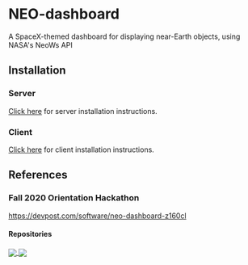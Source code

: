 # NEO-dashboard
A SpaceX-themed dashboard for displaying near-Earth objects, using NASA's NeoWs API

## Installation

### Server

[Click here](/api/README.md) for server installation instructions.

### Client

[Click here](/ui/README.md) for client installation instructions.

## References

### Fall 2020 Orientation Hackathon

https://devpost.com/software/neo-dashboard-z160cl

#### Repositories

<a href="https://github.com/MLH-Fellowship/neo-detection">
  <img align="center" src="https://github-readme-stats-rickyc0626.vercel.app/api/pin?username=MLH-Fellowship&repo=neo-detection&theme=dark&border_color=333333" />
</a>
<a href="https://github.com/MLH-Fellowship/neo-client">
  <img align="center" src="https://github-readme-stats-rickyc0626.vercel.app/api/pin?username=MLH-Fellowship&repo=neo-client&theme=dark&border_color=333333" />
</a>